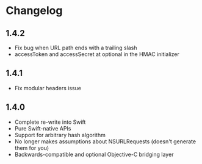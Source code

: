 # Changelog

## 1.4.2
- Fix bug when URL path ends with a trailing slash
- accessToken and accessSecret at optional in the HMAC initializer

## 1.4.1

- Fix modular headers issue

## 1.4.0

- Complete re-write into Swift
- Pure Swift-native APIs
- Support for arbitrary hash algorithm
- No longer makes assumptions about NSURLRequests (doesn't generate them for you)
- Backwards-compatible and optional Objective-C bridging layer
